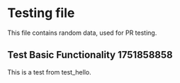 # Testing file

This file contains random data, used for PR testing.


## Test Basic Functionality 1751858858

This is a test from test_hello.
